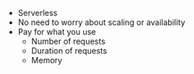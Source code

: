 * Serverless
* No need to worry about scaling or availability
* Pay for what you use
	* Number of requests
	* Duration of requests
	* Memory
